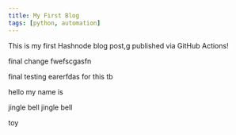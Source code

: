 ```yaml
---
title: My First Blog
tags: [python, automation]
---
```


This is my first Hashnode blog post,g published via GitHub Actions! 

final change fwefscgasfn

final testing earerfdas for this tb

hello my name is 

jingle bell jingle bell 

toy